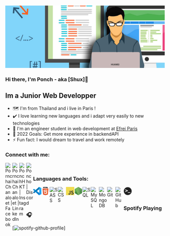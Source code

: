 ![Afraz on iOS Academy](https://raw.githubusercontent.com/PonchHKT/PonchHKT/main/header.jpg)
### Hi there, I'm Ponch - aka [Shux]👋

## Im a Junior Web Developper 

- 🗺️ I'm from Thailand and i live in Paris !
- ✔️ I love learning new languages and i adapt very easily to new technologies
- 👔 I'm an engineer student in web development at [Efrei Paris](https://eng.efrei.fr/graduate-programs/data-engineering/)
- 📶 2022 Goals: Get more experience in backendAPI
- ⚡ Fun fact: I would dream to travel and work remotely

 ### Connect with me:

[<img align="left" alt="Pornchai Chanaloet | Facebook" width="22px" src="https://cdn1.iconfinder.com/data/icons/social-media-2285/512/Colored_Facebook3_svg-512.png" />][facebook]
[<img align="left" alt="Pornchai Chanaloet | LinkedIn" width="22px" src="https://cdn2.iconfinder.com/data/icons/social-media-2285/512/1_Linkedin_unofficial_colored_svg-512.png" />][linkedin]
[<img align="left" alt="PonchHKT | Instagram" width="22px" src="https://cdn2.iconfinder.com/data/icons/social-media-2285/512/1_Instagram_colored_svg_1-512.png" />][instagram]
[<img align="left" alt="Poncho | Discord" width="22px" src="https://cdn1.iconfinder.com/data/icons/unicons-line-vol-3/24/discord-512.png" />][discord]

<br />

### Languages and Tools:

<img align="left" alt="Visual Studio Code" width="26px" color="blue" src="https://raw.githubusercontent.com/github/explore/80688e429a7d4ef2fca1e82350fe8e3517d3494d/topics/visual-studio-code/visual-studio-code.png" />
<img align="left" alt="HTML5" width="26px" src="https://raw.githubusercontent.com/github/explore/80688e429a7d4ef2fca1e82350fe8e3517d3494d/topics/html/html.png" />
<img align="left" alt="SASS" width="26px" src="https://cdn4.iconfinder.com/data/icons/logos-and-brands/512/288_Sass_logo-512.png" />
<img align="left" alt="CSS" width="26px" src="https://cdn1.iconfinder.com/data/icons/logotypes/32/badge-css-3-512.png" />

<img align="left" alt="JavaScript" width="26px" src="https://raw.githubusercontent.com/github/explore/80688e429a7d4ef2fca1e82350fe8e3517d3494d/topics/javascript/javascript.png" />
<img align="left" alt="Node.js" width="26px" src="https://raw.githubusercontent.com/github/explore/80688e429a7d4ef2fca1e82350fe8e3517d3494d/topics/nodejs/nodejs.png" />
<img align="left" alt="SQL" width="26px" src="https://cdn1.iconfinder.com/data/icons/hawcons/32/700048-icon-89-document-file-sql-512.png" />
<img align="left" alt="MySQL" width="26px" src="https://cdn4.iconfinder.com/data/icons/logos-3/181/MySQL-512.png" />
<img align="left" alt="MongoDB" width="26px" src="https://cdn4.iconfinder.com/data/icons/logos-3/512/mongodb-2-512.png" />
<img align="left" alt="Git" width="26px" src="https://cdn3.iconfinder.com/data/icons/social-media-2169/24/social_media_social_media_logo_git-512.png" />
<img align="left" alt="GitHub" width="26px" src="https://cdn4.iconfinder.com/data/icons/social-media-and-logos-11/32/Logo_Github-512.png" />
<img align="left" alt="Terminal" width="26px" src="https://raw.githubusercontent.com/github/explore/80688e429a7d4ef2fca1e82350fe8e3517d3494d/topics/terminal/terminal.png" />

<br />
<br />

[facebook]: https://www.facebook.com/poncho.chanaloet/
[instagram]: https://instagram.com/ponchhkt
[linkedin]: https://www.linkedin.com/in/pornchai-chanaloet-575a631bb/
[discord]: https://discord.gg/user/Ponch#5027

### Spotify Playing 🎧

[![spotify-github-profile](https://spotify-github-profile.vercel.app/api/view?uid=31skunci24rtoax4gnarchw5idtq&cover_image=true&theme=natemoo-re&bar_color=53b14f&bar_color_cover=true)]
